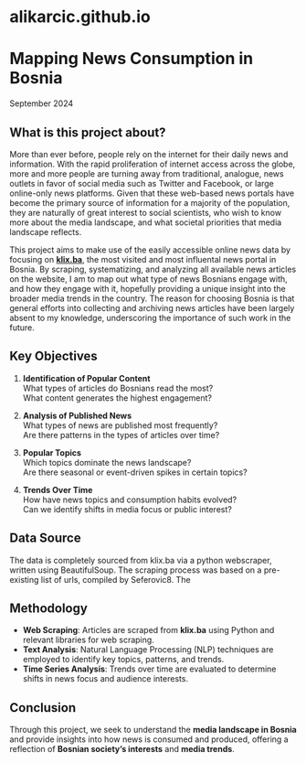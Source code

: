 <link rel="stylesheet" type="text/css" href="css assets/styles.css">

# alikarcic.github.io

# Mapping News Consumption in Bosnia 
September 2024

## What is this project about?

More than ever before, people rely on the internet for their daily news and information. With the rapid proliferation of internet access across the globe, more and more people are turning away from traditional, analogue, news outlets in favor of social media such as Twitter and Facebook, or large online-only news platforms. Given that these web-based news portals have become the primary source of information for a majority of the population, they are naturally of great interest to social scientists, who wish to know more about the media landscape, and what societal priorities that media landscape reflects. 

This project aims to make use of the easily accessible online news data by focusing on **[klix.ba](https://klix.ba)**, the most visited and most influental news portal in Bosnia. By scraping, systematizing, and analyzing all available news articles on the website, I am to map out what type of news Bosnians engage with, and how they engage with it, hopefully providing a unique insight into the broader media trends in the country. The reason for choosing Bosnia is that general efforts into collecting and archiving news articles have been largely absent to my knowledge, underscoring the importance of such work in the future. 

## Key Objectives

1. **Identification of Popular Content**  
   What types of articles do Bosnians read the most?  
   What content generates the highest engagement?

2. **Analysis of Published News**  
   What types of news are published most frequently?  
   Are there patterns in the types of articles over time?

3. **Popular Topics**  
   Which topics dominate the news landscape?  
   Are there seasonal or event-driven spikes in certain topics?

4. **Trends Over Time**  
   How have news topics and consumption habits evolved?  
   Can we identify shifts in media focus or public interest?

## Data Source

The data is completely sourced from klix.ba via a python webscraper, written using BeautifulSoup. The scraping process was based on a pre-existing list of urls, compiled by Seferovic8. The 


## Methodology

- **Web Scraping**: Articles are scraped from **klix.ba** using Python and relevant libraries for web scraping.
- **Text Analysis**: Natural Language Processing (NLP) techniques are employed to identify key topics, patterns, and trends.
- **Time Series Analysis**: Trends over time are evaluated to determine shifts in news focus and audience interests.

## Conclusion

Through this project, we seek to understand the **media landscape in Bosnia** and provide insights into how news is consumed and produced, offering a reflection of **Bosnian society’s interests** and **media trends**.
